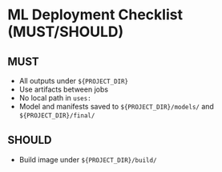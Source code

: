 # ML Deployment Checklist (MUST/SHOULD)

## MUST
- All outputs under `${PROJECT_DIR}`
- Use artifacts between jobs
- No local path in `uses:`
- Model and manifests saved to `${PROJECT_DIR}/models/` and `${PROJECT_DIR}/final/`

## SHOULD
- Build image under `${PROJECT_DIR}/build/`
